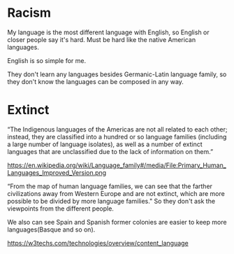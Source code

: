 # Racism

My language is the most different language with English, so English or closer people say it's hard. Must be hard like the native American languages.

English is so simple for me.

<!--
They even don't consider the Korean.

They prefer words starting with J.
-->

They don't learn any languages besides Germanic-Latin language family, so they don't know the languages can be composed in any way.

# Extinct

“The Indigenous languages of the Americas are not all related to each other; instead, they are classified into a hundred or so language families (including a large number of language isolates), as well as a number of extinct languages that are unclassified due to the lack of information on them.”

https://en.wikipedia.org/wiki/Language_family#/media/File:Primary_Human_Languages_Improved_Version.png

“From the map of human language families, we can see that the farther civilizations away from Western Europe and are not extinct, which are more possible to be divided by more language families." So they don't ask the viewpoints from the different people.

We also can see Spain and Spanish former colonies are easier to keep more languages(Basque and so on).

https://w3techs.com/technologies/overview/content_language